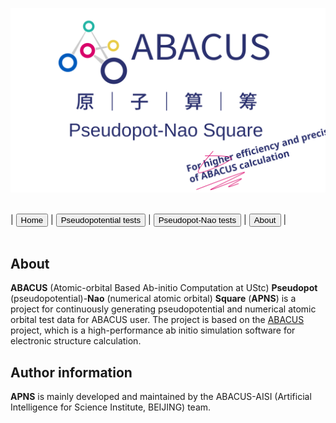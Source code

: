 <p align="center">
    <img src="../../apns.svg">
</p>  

<link rel="stylesheet" type="text/css" href="../components/styles.css">

<br>
<div class="top_header_button_container">
    <span class="delimiter">|</span>
    <button class="top_header_button" onclick="location.href='../../index.html'">Home</button>
    <span class="delimiter">|</span>
    <button class="top_header_button" onclick="location.href='../pseudopotential_tests/pseudopotential.html'">Pseudopotential tests</button>
    <span class="delimiter">|</span>
    <button class="top_header_button" onclick="location.href='../pseudopot-nao_tests/pseudopot-nao.html'">Pseudopot-Nao tests</button>
    <span class="delimiter">|</span>
    <button class="top_header_button" onclick="location.href='../about/about.html'">About</button>
    <span class="delimiter">|</span>
</div>
<br>

## About  
**ABACUS** (Atomic-orbital Based Ab-initio Computation at UStc) **Pseudopot** (pseudopotential)-**Nao** (numerical atomic orbital) **Square** (**APNS**) is a project for continuously generating pseudopotential and numerical atomic orbital test data for ABACUS user. The project is based on the [ABACUS](https://github.com/deepmodeling/abacus-develop) project, which is a high-performance ab initio simulation software for electronic structure calculation.  

## Author information  
**APNS** is mainly developed and maintained by the ABACUS-AISI (Artificial Intelligence for Science Institute, BEIJING) team.  